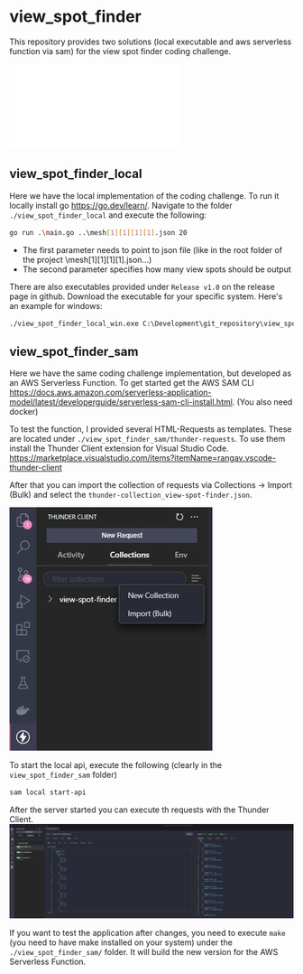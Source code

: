 # view_spot_finder
 
This repository provides two solutions (local executable and aws serverless function via sam) for the view spot finder coding challenge. 

![Assignment.PDF](./Assignment[1][1][1][1][2].pdf)

## view_spot_finder_local

Here we have the local implementation of the coding challenge. To run it locally install go https://go.dev/learn/.
Navigate to the folder `./view_spot_finder_local` and execute the following:

```bash
go run .\main.go ..\mesh[1][1][1][1].json 20
```

* The first parameter needs to point to json file (like in the root folder of the project \mesh[1][1][1][1].json...)
* The second parameter specifies how many view spots should be output

There are also executables provided under `Release v1.0` on the release page in github. Download the executable for your specific system.
Here's an example for windows:
```bash
./view_spot_finder_local_win.exe C:\Development\git_repository\view_spot_finder\mesh_x_sin_cos_20000[1][1][1][1].json 20
```

## view_spot_finder_sam

Here we have the same coding challenge implementation, but developed as an AWS Serverless Function. To get started get the AWS SAM CLI https://docs.aws.amazon.com/serverless-application-model/latest/developerguide/serverless-sam-cli-install.html. (You also need docker)

To test the function, I provided several HTML-Requests as templates. These are located under `./view_spot_finder_sam/thunder-requests`. To use them install the Thunder Client extension for Visual Studio Code. https://marketplace.visualstudio.com/items?itemName=rangav.vscode-thunder-client

After that you can import the collection of requests via Collections -> Import (Bulk) and select the `thunder-collection_view-spot-finder.json`.

![](./pictures/thunder_client_import.JPG)

To start the local api, execute the following (clearly in the `view_spot_finder_sam` folder)
```bash
sam local start-api
```

After the server started you can execute th requests with the Thunder Client. 
![](./pictures/thunder_client_request_example.JPG)

If you want to test the application after changes, you need to execute `make` (you need to have make installed on your system) under the `./view_spot_finder_sam/` folder. It will build the new version for the AWS Serverless Function.